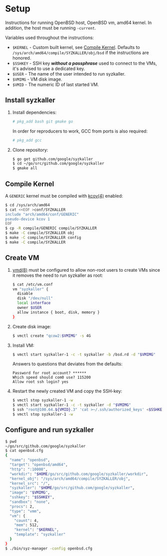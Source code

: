 # Setup

Instructions for running OpenBSD host, OpenBSD vm, amd64 kernel.
In addition, the host must be running `-current`.

Variables used throughout the instructions:

- `$KERNEL` - Custom built kernel, see [Compile Kernel](#compile-kernel).
              Defaults to `/sys/arch/amd64/compile/SYZKALLER/obj/bsd` if the
              instructions are honored.
- `$SSHKEY` - SSH key ***without a passphrase*** used to connect to the VMs,
              it's advised to use a dedicated key.
- `$USER`   - The name of the user intended to run syzkaller.
- `$VMIMG`  - VM disk image.
- `$VMID`   - The numeric ID of last started VM.

## Install syzkaller

1. Install dependencies:

   ```sh
   # pkg_add bash git gmake go
   ```

   In order for reproducers to work, GCC from ports is also required:

   ```sh
   # pkg_add gcc
   ```

2. Clone repository:

   ```sh
   $ go get github.com/google/syzkaller
   $ cd ~/go/src/github.com/google/syzkaller
   $ gmake all
   ```

## Compile Kernel

A `GENERIC` kernel must be compiled with
[kcov(4)](https://man.openbsd.org/kcov.4)
enabled:

```sh
$ cd /sys/arch/amd64
$ cat <<EOF >conf/SYZKALLER
include "arch/amd64/conf/GENERIC"
pseudo-device kcov 1
EOF
$ cp -R compile/GENERIC compile/SYZKALLER
$ make -C compile/SYZKALLER obj
$ make -C compile/SYZKALLER config
$ make -C compile/SYZKALLER
```

## Create VM

1. [vmd(8)](https://man.openbsd.org/vmd.8)
   must be configured to allow non-root users to create VMs since it removes the
   need to run syzkaller as root:

   ```sh
   $ cat /etc/vm.conf
   vm "syzkaller" {
     disable
     disk "/dev/null"
     local interface
     owner $USER
     allow instance { boot, disk, memory }
   }
   ```

2. Create disk image:

   ```sh
   $ vmctl create "qcow2:$VMIMG" -s 4G
   ```

3. Install VM:

   ```sh
   $ vmctl start syzkaller-1 -c -t syzkaller -b /bsd.rd -d "$VMIMG"
   ```

   Answers to questions that deviates from the defaults:

   ```
   Password for root account? ******
   Which speed should com0 use? 115200
   Allow root ssh login? yes
   ```

4. Restart the newly created VM and copy the SSH-key:

   ```sh
   $ vmctl stop syzkaller-1 -w
   $ vmctl start syzkaller-1 -c -t syzkaller -d "$VMIMG"
   $ ssh "root@100.64.${VMID}.3" 'cat >~/.ssh/authorized_keys' <$SSHKEY.pub
   $ vmctl stop syzkaller-1 -w
   ```

## Configure and run syzkaller

```sh
$ pwd
~/go/src/github.com/google/syzkaller
$ cat openbsd.cfg
{
  "name": "openbsd",
  "target": "openbsd/amd64",
  "http": ":10000",
  "workdir": "$HOME/go/src/github.com/google/syzkaller/workdir",
  "kernel_obj": "/sys/arch/amd64/compile/SYZKALLER/obj",
  "kernel_src": "/",
  "syzkaller": "$HOME/go/src/github.com/google/syzkaller",
  "image": "$VMIMG",
  "sshkey": "$SSHKEY",
  "sandbox": "none",
  "procs": 2,
  "type": "vmm",
  "vm": {
    "count": 4,
    "mem": 512,
    "kernel": "$KERNEL",
    "template": "syzkaller"
  }
}
$ ./bin/syz-manager -config openbsd.cfg
```
